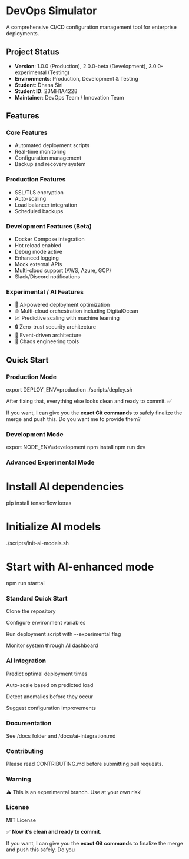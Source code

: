
# DevOps Simulator

A comprehensive CI/CD configuration management tool for enterprise deployments.

## Project Status
- **Version**: 1.0.0 (Production), 2.0.0-beta (Development), 3.0.0-experimental (Testing)
- **Environments**: Production, Development & Testing
- **Student**: Dhana Siri
- **Student ID**: 23MH1A4228
- **Maintainer**: DevOps Team / Innovation Team

## Features

### Core Features
- Automated deployment scripts
- Real-time monitoring
- Configuration management
- Backup and recovery system

### Production Features
- SSL/TLS encryption
- Auto-scaling
- Load balancer integration
- Scheduled backups

### Development Features (Beta)
- Docker Compose integration
- Hot reload enabled
- Debug mode active
- Enhanced logging
- Mock external APIs
- Multi-cloud support (AWS, Azure, GCP)
- Slack/Discord notifications

### Experimental / AI Features
- 🤖 AI-powered deployment optimization
- 🌐 Multi-cloud orchestration including DigitalOcean
- 📈 Predictive scaling with machine learning
- 🔒 Zero-trust security architecture
- 🌊 Event-driven architecture
- 🎯 Chaos engineering tools

## Quick Start

### Production Mode

export DEPLOY_ENV=production
./scripts/deploy.sh

After fixing that, everything else looks clean and ready to commit. ✅  

If you want, I can give you the **exact Git commands** to safely finalize the merge and push this. Do you want me to provide them?


### Development Mode

export NODE_ENV=development
npm install
npm run dev


### Advanced Experimental Mode


# Install AI dependencies
pip install tensorflow keras

# Initialize AI models
./scripts/init-ai-models.sh

# Start with AI-enhanced mode
npm run start:ai

### Standard Quick Start

 Clone the repository

Configure environment variables

Run deployment script with --experimental flag

Monitor system through AI dashboard

### AI Integration

Predict optimal deployment times

Auto-scale based on predicted load

Detect anomalies before they occur

Suggest configuration improvements

### Documentation

See /docs folder and /docs/ai-integration.md

### Contributing

Please read CONTRIBUTING.md before submitting pull requests.

### Warning

⚠️ This is an experimental branch. Use at your own risk!

### License

MIT License


✅ **Now it’s clean and ready to commit.**  

If you want, I can give you the **exact Git commands** to finalize the merge and push this safely. Do you